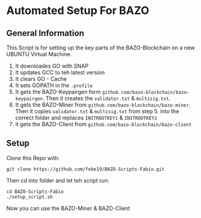# Automated Setup For BAZO

## General Information

This Script is for setting up the key parts of the BAZO-Blockchain on a new UBUNTU Virtual Machine. 
1. It downloades GO with SNAP
2. It updates GCC to teh latest version
3. It clears GO - Cache
4. It sets GOPATH in the `.profile`
5. It gets the BAZO-Keypairgen form `github.com/bazo-blockchain/bazo-keypairgen`. Then it creates the `validator.txt` & `multisig.txt`.
6. It gets the BAZO-Miner from `github.com/bazo-blockchain/bazo-miner`. Then it copies `validator.txt` & `multisig.txt` from step 5. into the correct folder and replaces `INITROOTKEY1` & `INITROOTKEY2`
7. it gets the BAZO-Client from `github.com/bazo-blockchain/bazo-client`

## Setup

Clone this Repo with:
```
git clone https://github.com/febe19/BAZO-Scripts-Fabio.git
```

Then cd into folder and let teh script run:
```
cd BAZO-Scripts-Fabio
./setup_script.sh
```

Now you can use the BAZO-Miner & BAZO-Client
